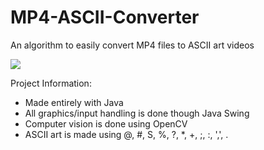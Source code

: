 # MP4-ASCII-Converter

An algorithm to easily convert MP4 files to ASCII art videos

![]([https://github.com/Shynee1/MP4-ASCII-Converter/example.gif](https://github.com/Shynee1/MP4-ASCII-Converter/blob/master/example.gif))

Project Information:
- Made entirely with Java
- All graphics/input handling is done though Java Swing
- Computer vision is done using OpenCV
- ASCII art is made using @, #, S, %, ?, *, +, ;, :, ',', .
